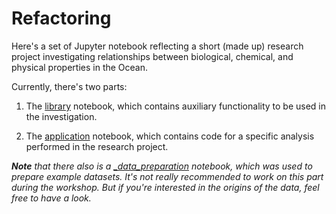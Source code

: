 # Refactoring

Here's a set of Jupyter notebook reflecting a short (made up) research project investigating relationships between biological, chemical, and physical properties in the Ocean.

Currently, there's two parts:

1. The [library](library.ipynb) notebook, which contains auxiliary functionality to be used in the investigation.

2. The [application](application.ipynb) notebook, which contains code for a specific analysis performed in the research project.

_**Note** that there also is a [_data_preparation](_data_preparation.ipynb) notebook, which was used to prepare example datasets. It's not really recommended to work on this part during the workshop. But if you're interested in the origins of the data, feel free to have a look._